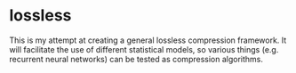 # lossless

This is my attempt at creating a general lossless compression framework. It will facilitate the use of different statistical models, so various things (e.g. recurrent neural networks) can be tested as compression algorithms.
